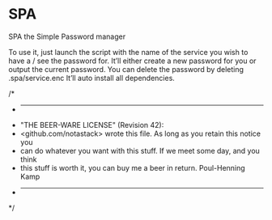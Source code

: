 # SPA

SPA the Simple Password manager

To use it, just launch the script with the name of the service you wish to have a / see the password for.
It’ll either create a new password for you or output the current password.
You can delete the password by deleting .spa/service.enc
It’ll auto install all dependencies.

/*
 * ----------------------------------------------------------------------------
 * "THE BEER-WARE LICENSE" (Revision 42):
 * <github.com/notastack> wrote this file.  As long as you retain this notice you
 * can do whatever you want with this stuff. If we meet some day, and you think
 * this stuff is worth it, you can buy me a beer in return.   Poul-Henning Kamp
 * ----------------------------------------------------------------------------
 */
